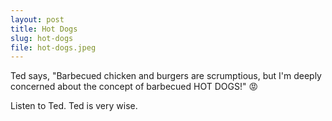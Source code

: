 ```yaml
---
layout: post
title: Hot Dogs
slug: hot-dogs
file: hot-dogs.jpeg
---
```


<p>Ted says, &quot;Barbecued chicken and burgers are scrumptious, but I&#39;m deeply concerned about the concept of barbecued HOT DOGS!&quot;  😡</p>

<p>Listen to Ted. 
Ted is very wise.</p>